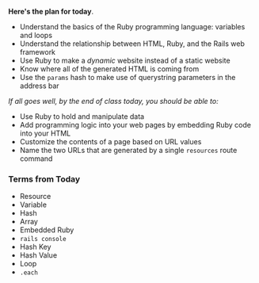**Here's the plan for today**.

* Understand the basics of the Ruby programming language: variables and loops
* Understand the relationship between HTML, Ruby, and the Rails web framework
* Use Ruby to make a _dynamic_ website instead of a static website
* Know where all of the generated HTML is coming from
* Use the `params` hash to make use of querystring parameters in the address bar

*If all goes well, by the end of class today, you should be able to:*

* Use Ruby to hold and manipulate data
* Add programming logic into your web pages by embedding Ruby code into your HTML
* Customize the contents of a page based on URL values
* Name the two URLs that are generated by a single `resources` route command

### Terms from Today

* Resource
* Variable
* Hash
* Array
* Embedded Ruby
* `rails console`
* Hash Key
* Hash Value
* Loop
* `.each`
